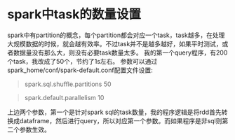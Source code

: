 # spark中task的数量设置

spark中有partition的概念，每个partition都会对应一个task，task越多，在处理大规模数据的时候，就会越有效率。不过task并不是越多越好，如果平时测试，或者数据量没有那么大，则没有必要task数量太多。 
我的第一个query程序，有200个task，我改成了50个，节约了1s左右。 
参数可以通过spark_home/conf/spark-default.conf配置文件设置:

>spark.sql.shuffle.partitions 50

>spark.default.parallelism 10

上边两个参数，第一个是针对spark sql的task数量，我的程序逻辑是将rdd首先转换成dataframe，然后进行query，所以对应第一个参数。而如果程序是非sql则第二个参数生效。 
